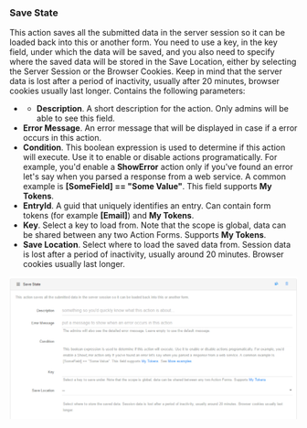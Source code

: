 ### Save State

This action saves all the submitted data in the server session so it can be loaded back into this or another form. You need to use a key, in the key field, under which the data will be saved, and you also need to specify where the saved data will be stored in the Save Location, either by selecting the Server Session or the Browser Cookies. Keep in mind that the server data is lost after a period of inactivity, usually after 20 minutes, browser cookies usually last longer. Contains the following parameters:

* * **Description**. A short description for the action. Only admins will be able to see this field.
* **Error Message**. An error message that will be displayed in case if a error occurs in this action.
* **Condition**. This boolean expression is used to determine if this action will execute. Use it to enable or disable actions programatically. For example, you'd enable a **ShowError** action only if you've found an error let's say when you parsed a response from a web service. A common example is **[SomeField] == "Some Value"**. This field supports **My Tokens**. 
* **EntryId**. A guid that uniquely identifies an entry. Can contain form tokens (for example **[Email]**) and **My Tokens**.
* **Key**. Select a key to load from. Note that the scope is global, data can be shared between any two Action Forms. Supports **My Tokens**.
* **Save Location**. Select where to load the saved data from. Session data is lost after a period of inactivity, usually around 20 minutes. Browser cookies usually last longer.

![](save-state.png)